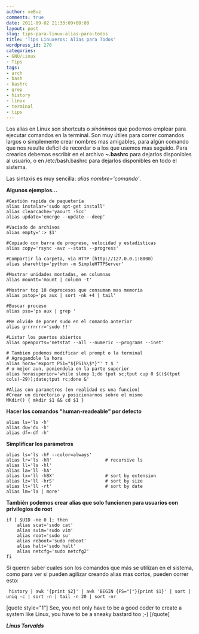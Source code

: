 ```yaml
---
author: xeBuz
comments: true
date: 2011-09-02 21:33:09+00:00
layout: post
slug: tips-para-linux-alias-para-todos
title: 'Tips Linuxeros: Alias para Todos'
wordpress_id: 270
categories:
- GNU/Linux
- Tips
tags:
- arch
- bash
- bashrc
- grep
- history
- linux
- terminal
- tips
---
```


Los alias en Linux son shortcuts o _sinónimos_ que podemos emplear para ejecutar comandos en la terminal.
Son muy útiles para correr comandos largos o simplemente crear nombres mas amigables, para algún comando que nos resulte deficil de recordar o a los que usemos mas seguido.
Para crearlos debemos escribir en el archivo **~.bashrc** para dejarlos disponibles al usuario, o en /etc/bash.bashrc para dejarlos disponibles en todo el sistema.

Las sintaxis es muy sencilla: _alias nombre='comando'_.

**Algunos ejemplos...**


    
    
    #Gestión rapida de paquetería
    alias instalar='sudo apt-get install'
    alias clearcache='yaourt -Scc'
    alias update='emerge --update --deep'
    
    #Vaciado de archivos
    alias empty=':> $1'
    
    #Copiado con barra de progreso, velocidad y estadísticas
    alias copy='rsync -avz --stats --progress'
    
    #Compartir la carpeta, via HTTP (http://127.0.0.1:8000)
    alias sharehttp='python -m SimpleHTTPServer'
    
    #Mostrar unidades montadas, en columnas
    alias mountt='mount | column -t'
    
    #Mostrar top 10 deprocesos que consuman mas memoria
    alias pstop='ps aux | sort -nk +4 | tail'
    
    #Buscar proceso
    alias psx='ps aux | grep '
    
    #Me olvide de poner sudo en el comando anterior
    alias grrrrrrr='sudo !!'
    
    #Listar los puertos abiertos
    alias openports='netstat --all --numeric --programs --inet'
    
    # Tambien podemos modificar el prompt o la terminal
    # Agregandole la hora
    alias hora='export PS1="${PS1%\$*}"' t $ '
    # o mejor aun, poniendola en la parte superior
    alias horasuperior='while sleep 1;do tput sc;tput cup 0 $(($(tput cols)-29));date;tput rc;done &'
    
    #Alias con parametros (en realidad es una funcion)
    #Crear un directorio y posicionarnos sobre el mismo
    MKdir() { mkdir $1 && cd $1 }



**Hacer los comandos "human-readeable" por defecto**

    
    
    alias ls='ls -h'
    alias du='du -h'
    alias df=-df -h'




**Simplificar los parámetros**

    
    
    alias ls='ls -hF --color=always'
    alias lr='ls -hR'                    # recursive ls
    alias ll='ls -hl'
    alias la='ll -hA'
    alias lx='ll -hBX'                   # sort by extension
    alias lz='ll -hrS'                   # sort by size
    alias lt='ll -rt'                    # sort by date
    alias lm='la | more'



**También podemos crear alias que solo funcionen para usuarios con privilegios de root**


    
    
    if [ $UID -ne 0 ]; then
        alias scat='sudo cat'
        alias svim='sudo vim'
        alias root='sudo su'
        alias reboot='sudo reboot'
        alias halt='sudo halt'
        alias netcfg='sudo netcfg2'
    fi



<!-- more -->
Si queren saber cuales son los comandos que más se utilizan en el sistema, como para ver si pueden agilizar creando alias mas cortos, pueden correr esto:


    
     history | awk '{print $2}' | awk 'BEGIN {FS="|"}{print $1}' | sort | uniq -c | sort -n | tail -n 20 | sort -nr



  

[quote style="1"] See, you not only have to be a good coder to create a system like Linux, you have to be a sneaky bastard too ;-) [/quote]


**_Linus Torvalds_**
